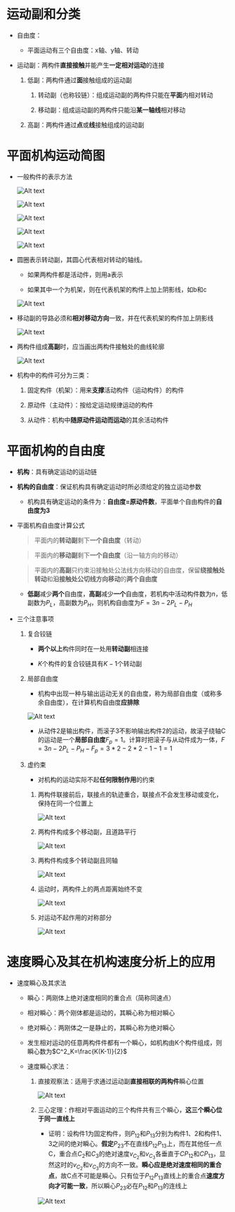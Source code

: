 # 运动副和分类
* 自由度：
    * 平面运动有三个自由度：x轴、y轴、转动

* 运动副：两构件**直接接触**并能产生**一定相对运动**的连接
    1. 低副：两构件通过**面**接触组成的运动副
        1. 转动副（也称铰链）：组成运动副的两构件只能在**平面**内相对转动

        2. 移动副：组成运动副的两构件只能沿**某一轴线**相对移动

    2. 高副：两构件通过**点**或**线**接触组成的运动副

# 平面机构运动简图
* 一般构件的表示方法

    ![Alt text](image-696.png)

    ![Alt text](image-697.png)

    ![Alt text](image-698.png)

    ![Alt text](image-699.png)

    ![Alt text](image-700.png)

* 圆圈表示转动副，其圆心代表相对转动的轴线。
    * 如果两构件都是活动件，则用a表示

    * 如果其中一个为机架，则在代表机架的构件上加上阴影线，如b和c

    ![Alt text](image-376.png)

* 移动副的导路必须和**相对移动方向**一致，并在代表机架的构件加上阴影线

    ![Alt text](image-377.png)

* 两构件组成**高副**时，应当画出两构件接触处的曲线轮廓

    ![Alt text](image-378.png)

* 机构中的构件可分为三类：
    1. 固定构件（机架）：用来**支撑**活动构件（运动构件）的构件

    2. 原动件（主动件）：按给定运动规律运动的构件

    3. 从动件：机构中**随原动件运动而运动**的其余活动构件
    
# 平面机构的自由度
* **机构**：具有确定运动的运动链

* **机构的自由度**：保证机构具有确定运动时所必须给定的独立运动参数
    * 机构具有确定运动的条件为：**自由度=原动件数**，平面单个自由构件的**自由度为3**

* 平面机构自由度计算公式
    > 平面内的**转动副**剩下**一个自由度**（转动）

    > 平面内的**移动副**剩下**一个自由度**（沿一轴方向的移动）

    > 平面内的**高副**只约束沿接触处公法线方向移动的自由度，保留**绕接触处转动**和**沿接触处公切线方向移动**的**两个自由度**

    * **低副**减少**两个**自由度，**高副**减少**一个**自由度，若机构中活动构件数为$n$，低副数为$P_L$，高副数为$P_H$，则机构自由度为$F=3n-2P_L-P_H$

* 三个注意事项
    1. 复合铰链
        * **两个以上**构件同时在一处用**转动副**相连接

        * $K$个构件的复合铰链具有$K-1$个转动副

    2. 局部自由度
        * 机构中出现一种与输出运动无关的自由度，称为局部自由度（或称多余自由度），在计算机构自由度**应排除**

        ![Alt text](image-379.png)

        * 从动件2是输出构件，而滚子3不影响输出构件2的运动，故滚子绕轴C的运动是一个**局部自由度**$F_p = 1$。计算时把滚子与从动件成为一体，$F=3n-2P_L-P_H-F_p=3*2-2*2-1-1=1$

    3. 虚约束
        * 对机构的运动实际不起**任何限制作用**的约束

        1. 两构件联接前后，联接点的轨迹重合，联接点不会发生移动或变化，保持在同一个位置上

            ![Alt text](image-701.png)

        2. 两构件构成多个移动副，且道路平行

            ![Alt text](image-702.png)

        3. 两构件构成多个转动副且同轴

            ![Alt text](image-380.png)

        4. 运动时，两构件上的两点距离始终不变

            ![Alt text](image-703.png)

        5. 对运动不起作用的对称部分

            ![Alt text](image-704.png)

# 速度瞬心及其在机构速度分析上的应用
* 速度瞬心及其求法
    * 瞬心：两刚体上绝对速度相同的重合点（简称同速点）
    
    * 相对瞬心：两个刚体都是运动的，其瞬心称为相对瞬心

    * 绝对瞬心：两刚体之一是静止的，其瞬心称为绝对瞬心

    * 发生相对运动的任意两构件件都有一个瞬心，如机构由K个构件组成，则瞬心数为$C^2_K=\frac{K(K-1)}{2}$
    
    * 速度瞬心求法：
        1. 直接观察法：适用于求通过运动副**直接相联的两构件**瞬心位置

            ![Alt text](image-381.png)

        2. 三心定理：作相对平面运动的三个构件共有三个瞬心，**这三个瞬心位于同一直线上**
            * 证明：设构件1为固定构件，则$P_{12}$和$P_{13}$分别为构件1、2和构件1、3之间的绝对瞬心。**假定**$P_{23}$不在直线$P_{12}P_{13}$上，而在其他任一点C，重合点$C_2$和$C_3$的绝对速度$v_{C_2}$和$v_{C_3}$各垂直于$CP_{12}$和$CP_{13}$，显然这时的$v_{C_2}$和$v_{C_3}$的方向不一致。**瞬心应是绝对速度相同的重合点**，故C点不可能是瞬心。只有位于$P_{12}P_{13}$直线上的重合点**速度方向才可能一致**，所以瞬心$P_{23}$必在$P_{12}$和$P_{13}$的连线上

            ![Alt text](image-382.png)
